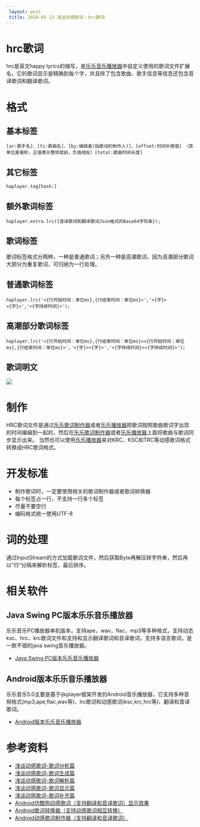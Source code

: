```yaml
---
 layout: post
 title: 2018-05-13-浅谈动感歌词：hrc歌词
---
```

# hrc歌词 #
hrc是英文happy lyrics的缩写，是[乐乐音乐播放器](https://github.com/zhangliangming/HappyPlayer5)中自定义使用的歌词文件扩展名，它的歌词显示是精确到每个字，并且除了包含歌曲、歌手信息等信息还包含音译歌词和翻译歌词。
# 格式 #
## 基本标签 ##

    [ar:歌手名]、[ti:歌曲名]、[by:编辑者(指歌词的制作人)]、[offset:时间补偿值] （其单位是毫秒，正值表示整体提前，负值相反）[total:歌曲时间长度]
    
## 其它标签 ##

    haplayer.tag[hash:]

## 额外歌词标签 ##

    haplayer.extra.lrc({音译歌词和翻译歌词Json格式的Base64字符串});

## 歌词标签 ##
歌词标签格式分两种，一种是普通歌词；另外一种是高潮歌词，因为高潮部分歌词大部分为重复歌词，可归纳为一行处理。

普通歌词标签
- 
    haplayer.lrc('<{行开始时间：单位ms},{行结束时间：单位ms}>','<{字}><{字}>','<{字持续时间}>');

高潮部分歌词标签
- 
    haplayer.lrc('<{行开始时间：单位ms},{行结束时间：单位ms}><{行开始时间：单位ms},{行结束时间：单位ms}>','<{字}><{字}>','<{字持续时间}><{字持续时间}>');

## 歌词明文 ##

![](https://i.imgur.com/nKhcj68.png)

# 制作 #
HRC歌词文件是通过[乐乐歌词制作器](https://github.com/zhangliangming/HappyPlayer-PC)或者[乐乐播放器](https://github.com/zhangliangming/HappyPlayer5)把歌词按照歌曲歌词字出现的时间编辑到一起的，然后在[乐乐歌词制作器](https://github.com/zhangliangming/HappyPlayer-PC)或者[乐乐播放器](https://github.com/zhangliangming/HappyPlayer5)上面将歌曲与歌词同步显示出来。
当然也可以使用[乐乐播放器](https://github.com/zhangliangming/HappyPlayer5)来对KRC、KSC和TRC等动感歌词格式转换成HRC歌词格式。
# 开发标准 

- 制作歌词时，一定要使用相关的歌词制作器或者歌词转换器
- 每个标签占一行，不支持一行多个标签
- 尽量不要空行
- 编码格式统一使用UTF-8

# 词的处理 #
通过InputStream的方式加载歌词文件，然后获取Byte再解压转字符串，然后再以”行“分隔来解析标签，最后排序。
# 相关软件 #
## Java Swing PC版本乐乐音乐播放器 ##
乐乐音乐PC播放器单机版本，支持ape，wav，flac，mp3等多种格式，支持动态ksc、hrc、krc歌词文件和支持和显示翻译歌词和音译歌词，支持多语言歌词，是一款不错的java swing音乐播放器。

- [Java Swing PC版本乐乐音乐播放器](https://github.com/zhangliangming/HappyPlayer-PC)

## Android版本乐乐音乐播放器 ##
乐乐音乐5.0主要是基于ijkplayer框架开发的Android音乐播放器，它支持多种音频格式(mp3,ape,flac,wav等)、lrc歌词和动感歌词(ksc,krc,hrc等)、翻译和音译歌词。

- [Android版本乐乐音乐播放器](https://github.com/zhangliangming/HappyPlayer5)

# 参考资料 #

- [浅谈动感歌词-歌词分析篇](http://zhangliangming.github.io/%E6%B5%85%E8%B0%88%E5%8A%A8%E6%84%9F%E6%AD%8C%E8%AF%8D-%E6%AD%8C%E8%AF%8D%E5%88%86%E6%9E%90%E7%AF%87/)
- [浅谈动感歌词-歌词生成篇](http://zhangliangming.github.io/%E6%B5%85%E8%B0%88%E5%8A%A8%E6%84%9F%E6%AD%8C%E8%AF%8D-%E6%AD%8C%E8%AF%8D%E7%94%9F%E6%88%90%E7%AF%87/)
- [浅谈动感歌词-歌词解析篇](http://zhangliangming.github.io/%E6%B5%85%E8%B0%88%E5%8A%A8%E6%84%9F%E6%AD%8C%E8%AF%8D-%E6%AD%8C%E8%AF%8D%E8%A7%A3%E6%9E%90%E7%AF%87/)
- [浅谈动感歌词-歌词显示篇](http://zhangliangming.github.io/%E6%B5%85%E8%B0%88%E5%8A%A8%E6%84%9F%E6%AD%8C%E8%AF%8D-%E6%AD%8C%E8%AF%8D%E6%98%BE%E7%A4%BA%E7%AF%87/)
- [浅谈动感歌词-歌词补充篇](http://zhangliangming.github.io/%E6%B5%85%E8%B0%88%E5%8A%A8%E6%84%9F%E6%AD%8C%E8%AF%8D-%E6%AD%8C%E8%AF%8D%E8%A1%A5%E5%85%85%E7%AF%87/)
- [Android仿酷狗动感歌词（支持翻译和音译歌词）显示效果](http://zhangliangming.github.io/Android%E4%BB%BF%E9%85%B7%E7%8B%97%E5%8A%A8%E6%84%9F%E6%AD%8C%E8%AF%8D-%E6%94%AF%E6%8C%81%E7%BF%BB%E8%AF%91%E5%92%8C%E9%9F%B3%E8%AF%91%E6%AD%8C%E8%AF%8D-%E6%98%BE%E7%A4%BA%E6%95%88%E6%9E%9C/)
- [Android歌词转换器（支持动感歌词相互转换）](http://zhangliangming.github.io/Android%E6%AD%8C%E8%AF%8D%E8%BD%AC%E6%8D%A2%E5%99%A8-%E6%94%AF%E6%8C%81%E5%8A%A8%E6%84%9F%E6%AD%8C%E8%AF%8D%E7%9B%B8%E4%BA%92%E8%BD%AC%E6%8D%A2/)
- [Android动感歌词制作器（支持翻译和音译歌词）](http://zhangliangming.github.io/Android%E5%8A%A8%E6%84%9F%E6%AD%8C%E8%AF%8D%E5%88%B6%E4%BD%9C%E5%99%A8-%E6%94%AF%E6%8C%81%E7%BF%BB%E8%AF%91%E5%92%8C%E9%9F%B3%E8%AF%91%E6%AD%8C%E8%AF%8D/)
